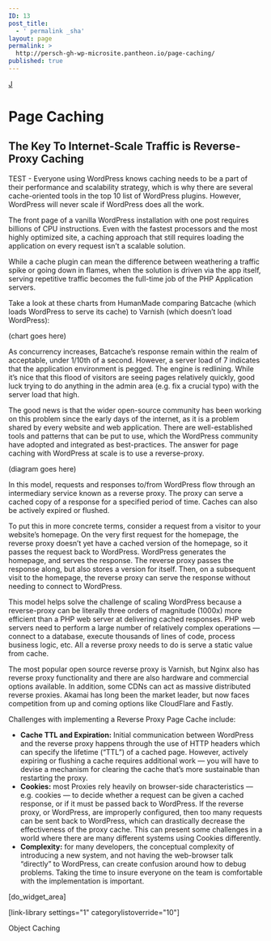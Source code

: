 ```yaml
---
ID: 13
post_title:
  - ' permalink _sha'
layout: page
permalink: >
  http://persch-gh-wp-microsite.pantheon.io/page-caching/
published: true
---
```

<a class="loopback" href="/elastic-architecture/">J</a>

# Page Caching

## The Key To Internet-Scale Traffic is Reverse-Proxy Caching

TEST - Everyone using WordPress knows caching needs to be a part of their performance and scalability strategy, which is why there are several cache-oriented tools in the top 10 list of WordPress plugins. However, WordPress will never scale if WordPress does all the work.

The front page of a vanilla WordPress installation with one post requires billions of CPU instructions. Even with the fastest processors and the most highly optimized site, a caching approach that still requires loading the application on every request isn’t a scalable solution.

While a cache plugin can mean the difference between weathering a traffic spike or going down in flames, when the solution is driven via the app itself, serving repetitive traffic becomes the full-time job of the PHP Application servers.

Take a look at these charts from HumanMade comparing Batcache (which loads WordPress to serve its cache) to Varnish (which doesn’t load WordPress):

(chart goes here)

As concurrency increases, Batcache’s response remain within the realm of acceptable, under 1/10th of a second. However, a server load of 7 indicates that the application environment is pegged. The engine is redlining. While it’s nice that this flood of visitors are seeing pages relatively quickly, good luck trying to do anything in the admin area (e.g. fix a crucial typo) with the server load that high.

The good news is that the wider open-source community has been working on this problem since the early days of the internet, as it is a problem shared by every website and web application. There are well-established tools and patterns that can be put to use, which the WordPress community have adopted and integrated as best-practices. The answer for page caching with WordPress at scale is to use a reverse-proxy.

(diagram goes here)

In this model, requests and responses to/from WordPress flow through an intermediary service known as a reverse proxy. The proxy can serve a cached copy of a response for a specified period of time. Caches can also be actively expired or flushed.

To put this in more concrete terms, consider a request from a visitor to your website’s homepage. On the very first request for the homepage, the reverse proxy doesn’t yet have a cached version of the homepage, so it passes the request back to WordPress. WordPress generates the homepage, and serves the response. The reverse proxy passes the response along, but also stores a version for itself. Then, on a subsequent visit to the homepage, the reverse proxy can serve the response without needing to connect to WordPress.

This model helps solve the challenge of scaling WordPress because a reverse-proxy can be literally three orders of magnitude (1000x) more efficient than a PHP web server at delivering cached responses. PHP web servers need to perform a large number of relatively complex operations — connect to a database, execute thousands of lines of code, process business logic, etc. All a reverse proxy needs to do is serve a static value from cache.

The most popular open source reverse proxy is Varnish, but Nginx also has reverse proxy functionality and there are also hardware and commercial options available. In addition, some CDNs can act as massive distributed reverse proxies. Akamai has long been the market leader, but now faces competition from up and coming options like CloudFlare and Fastly.

Challenges with implementing a Reverse Proxy Page Cache include:

*   **Cache TTL and Expiration:** Initial communication between WordPress and the reverse proxy happens through the use of HTTP headers which can specify the lifetime (“TTL”) of a cached page. However, actively expiring or flushing a cache requires additional work — you will have to devise a mechanism for clearing the cache that’s more sustainable than restarting the proxy.
*   **Cookies:** most Proxies rely heavily on browser-side characteristics — e.g. cookies — to decide whether a request can be given a cached response, or if it must be passed back to WordPress. If the reverse proxy, or WordPress, are improperly configured, then too many requests can be sent back to WordPress, which can drastically decrease the effectiveness of the proxy cache. This can present some challenges in a world where there are many different systems using Cookies differently.
*   **Complexity:** for many developers, the conceptual complexity of introducing a new system, and not having the web-browser talk “directly” to WordPress, can create confusion around how to debug problems. Taking the time to insure everyone on the team is comfortable with the implementation is important. 

[do_widget_area]

[link-library settings="1" categorylistoverride="10"]

<a class="loopnext" href="/object-caching/"><i class="fa fa-angle-down"></i></a>

<div class="pageloop" id="id16">
  <div>
    Object Caching
  </div>
</div>